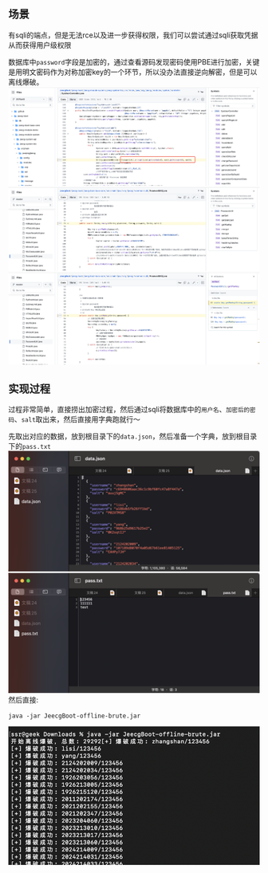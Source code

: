 ## 场景
有sqli的端点，但是无法rce以及进一步获得权限，我们可以尝试通过sqli获取凭据从而获得用户级权限

数据库中`password`字段是加密的，通过查看源码发现密码使用PBE进行加密，关键是用明文密码作为对称加密key的一个环节，所以没办法直接逆向解密，但是可以离线爆破。
![](img/1.png)
![](img/2.png)
![](img/3.png)

## 实现过程
过程非常简单，直接捞出加密过程，然后通过sqli将数据库中的`用户名`、`加密后的密码`、`salt`取出来，然后直接用字典跑就行～

先取出对应的数据，放到根目录下的`data.json`，然后准备一个字典，放到根目录下的`pass.txt`
![](img/4.png)
![](img/5.png)
然后直接:
```
java -jar JeecgBoot-offline-brute.jar
```

![](img/6.png)
